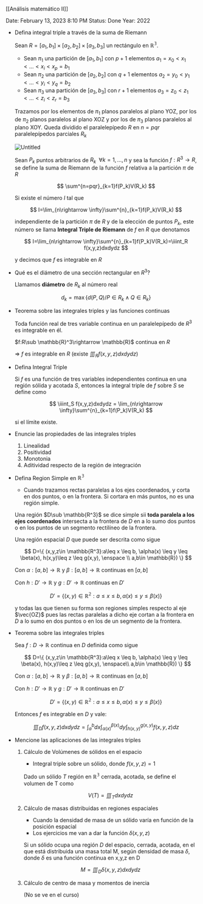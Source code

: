 [[Análisis matemático II]]

Date: February 13, 2023 8:10 PM
Status: Done
Year: 2022

- Defina integral triple a través de la suma de Riemann
    
    Sean $R=[a_1,b_1]\times[a_2,b_2]\times [a_3,b_3]$ un rectángulo en $\mathbb{R^3}$. 
    
    - Sean $\pi_1$ una partición de $[a_1,b_1]$  con $p+1$ elementos $a_1=x_0<x_1<\dots<x_i<x_p=b_1$
    - Sean $\pi_2$ una partición de $[a_2,b_2]$  con $q+1$ elementos $a_2=y_0<y_1<\dots<y_i<y_q=b_2$
    - Sean $\pi_3$ una partición de $[a_3,b_3]$  con $r+1$ elementos $a_3=z_0<z_1<\dots<z_i<z_r=b_3$
    
    Trazamos por los elementos de $\pi_1$ planos paralelos al plano YOZ, por los de $\pi_2$ planos paralelos al plano XOZ y por los de $\pi_3$ planos paralelos al plano XOY. Queda dividido el paralelepípedo $R$ en $n=pqr$ paralelepípedos parciales $R_k$
    
    ![Untitled](_private/Images/Integrales%20triples%20en%20coordenadas%20rectangulares/Untitled.png)
    
    Sean $P_k$ puntos arbitrarios de $R_k \enspace \forall k=1,\dots,n$  y sea la función $f:R^3\rightarrow R$, se define la suma de Riemann de la función $f$ relativa a la partición $\pi$ de $R$
    
    $$
    \sum^{n=pqr}_{k=1}f(P_k)V(R_k)
    $$
    
    Si existe el número $I$ tal que 
    
    $$
    I=\lim_{n\rightarrow \infty}\sum^{n}_{k=1}f(P_k)V(R_k)
    $$
    
    independiente de la partición $\pi$ de $R$ y de la elección de puntos $P_k$, este número se llama **Integral Triple de Riemann** de $f$ en $R$ que denotamos
    
    $$
    I=\lim_{n\rightarrow \infty}\sum^{n}_{k=1}f(P_k)V(R_k)=\iiint_R f(x,y,z)dxdydz
    $$
    
    y decimos que $f$ es integrable en $R$
    
- Qué es el diámetro de una sección rectangular en $R^3$?
    
    Llamamos **diámetro** de $R_k$ al número real
    
    $$
    d_k=\max \{d(P,Q)/P\in R_k \wedge Q\in R_k\}
    $$
    
- Teorema sobre las integrales triples y las funciones continuas
    
    Toda función real de tres variable continua en un paralelepípedo de $R^3$ es integrable en él.
    
    $f:R\sub \mathbb{R}^3\rightarrow \mathbb{R}$ continua en $R$
    
     $\Rightarrow$ $f$ es integrable en $R$ (existe $\iiint_R f(x,y,z)dxdydz$)
    
- Defina Integral Triple
    
    Si $f$ es una función de tres variables independientes continua en una región sólida y acotada $S$, entonces la integral triple de $f$ sobre $S$ se define como
    
    $$
    \iiint_S f(x,y,z)dxdydz = \lim_{n\rightarrow \infty}\sum^{n}_{k=1}f(P_k)V(R_k)
    $$
    
    si el límite existe.
    
- Enuncie las propiedades de las integrales triples
    1. Linealidad
    2. Positividad
    3. Monotonia
    4. Aditividad respecto de la región de integración

- Defina Region Simple en $\mathbb{R^3}$
    - Cuando trazamos rectas paralelas a los ejes coordenados, y corta en dos puntos, o en la frontera. Si cortara en más puntos, no es una región simple.
    
    Una región $D\sub \mathbb{R^3}$ se dice simple sii **toda paralela a los ejes coordenados** intersecta a la frontera de $D$ en a lo sumo dos puntos o en los puntos de un segmento rectilíneo de la frontera.
    
    Una región espacial $D$ que puede ser descrita como sigue
    
    $$
    D=\{ (x,y,z\in \mathbb{R^3}:a\leq x \leq b, \alpha(x) \leq y \leq \beta(x), h(x,y)\leq z \leq g(x,y), \enspace \\ a,b\in \mathbb{R}) \}
    $$
    
    Con $\alpha : [a,b]\rightarrow \mathbb{R}$ y $\beta : [a,b]\rightarrow \mathbb{R}$ continuas en $[a,b]$
    
    Con $h : D'\rightarrow \mathbb{R}$ y $g : D'\rightarrow \mathbb{R}$ continuas en $D'$
    
    $$
    D'=\{(x,y)\in \mathbb{R^2}:a\leq x\leq b, \alpha(x) \leq y \leq \beta(x)\}
    $$
    
    y todas las que tienen su forma son regiones simples respecto al eje $\vec{OZ}$ pues las rectas paralelas a dicho eje cortan a la frontera en $D$ a lo sumo en dos puntos o en los de un segmento de la frontera.
    
- Teorema sobre las integrales triples
    
    Sea $f:D\rightarrow \mathbb{R}$ continua en $D$ definida como sigue
    
    $$
    D=\{ (x,y,z\in \mathbb{R^3}:a\leq x \leq b, \alpha(x) \leq y \leq \beta(x), h(x,y)\leq z \leq g(x,y), \enspace\\ a,b\in \mathbb{R}) \}
    $$
    
    Con $\alpha : [a,b]\rightarrow \mathbb{R}$ y $\beta : [a,b]\rightarrow \mathbb{R}$ continuas en $[a,b]$
    
    Con $h : D'\rightarrow \mathbb{R}$ y $g : D'\rightarrow \mathbb{R}$ continuas en $D'$
    
    $$
    D'=\{(x,y)\in \mathbb{R^2}:a\leq x\leq b, \alpha(x) \leq y \leq \beta(x)\}
    $$
    
    Entonces $f$ es integrable en $D$ y vale:
    
    $$
    \iiint_Df(x,y,z)dxdydz =\int_a^bdx\int_{\alpha(x)}^{\beta(x)}dy\int_{h(x,y)}^{g(x,y)}f(x,y,z)dz
    $$
    
- Mencione las aplicaciones de las integrales triples
    1. Cálculo de Volúmenes de sólidos en el espacio
        - Integral triple sobre un sólido, donde $f(x,y,z) = 1$
        
        Dado un sólido $T$ región en $\mathbb{R^3}$ cerrada, acotada, se define el volumen de T como 
        
        $$
        V(T)=\iiint_T dxdydz 
        $$
        
    2. Cálculo de masas distribuidas en regiones espaciales
        - Cuando la densidad de masa de un sólido varía en función de la posición espacial
        - Los ejercicios me van a dar la función $\delta(x,y,z)$
        
        Si un sólido ocupa una región $D$ del espacio, cerrada, acotada, en el que está distribuida una masa total M, según densidad de masa $\delta$, donde $\delta$ es una función continua en x,y,z en D
        
        $$
        M= \iiint_D\delta(x,y,z)dxdydz 
        $$
        
    3. Cálculo de centro de masa y momentos de inercia
        
        (No se ve en el curso)


